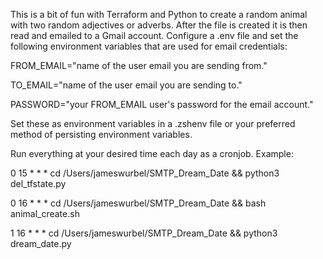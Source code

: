 This is a bit of fun with Terraform and Python to create a random animal with two random adjectives or adverbs. After the file is created it is then read and emailed to a Gmail account. Configure a .env file and set the following environment variables that are used for email credentials:

FROM_EMAIL="name of the user email you are sending from."

TO_EMAIL="name of the user email you are sending to."

PASSWORD="your FROM_EMAIL user's password for the email account."

Set these as environment variables in a .zshenv file or your preferred method of persisting environment variables.

Run everything at your desired time each day as a cronjob. Example:

0 15 * * * cd /Users/jameswurbel/SMTP_Dream_Date && python3 del_tfstate.py

0 16 * * * cd /Users/jameswurbel/SMTP_Dream_Date && bash animal_create.sh

1 16 * * * cd /Users/jameswurbel/SMTP_Dream_Date && python3 dream_date.py


